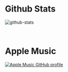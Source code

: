 # Github Stats

![github-stats](https://github-readme-stats.vercel.app/api?username=durul&count_private=true&theme=algolia)



&nbsp;
&nbsp;

# Apple Music
[![Apple Music GitHub profile](https://apple-music-github-profile.rayriffy.com/theme/light.svg?uid=001690.fa5a342af34341bdbfc30b2a573f5a7f.0022)](https://github.com/rayriffy/apple-music-github-profile)
